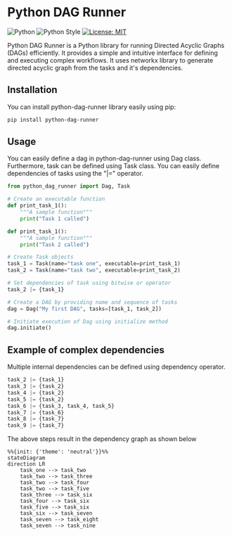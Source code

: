 # Python DAG Runner
![Python](https://img.shields.io/badge/python-3.8-blue.svg)
![Python Style](https://img.shields.io/badge/code%20style-pep8-blue)
[![License: MIT](https://img.shields.io/badge/License-MIT-yellow.svg)](https://opensource.org/licenses/MIT)

Python DAG Runner is a Python library for running Directed Acyclic Graphs (DAGs) efficiently. It provides a simple and intuitive interface for defining and executing complex workflows. It uses networkx library to generate directed acyclic graph from the tasks and it's dependencies.

## Installation
You can install python-dag-runner library easily using pip:
```bash
pip install python-dag-runner
```

## Usage
You can easily define a dag in python-dag-runner using Dag class. Furthermore, task can be defined using Task class. You can easily define dependencies of tasks using the "|=" operator.
```python
from python_dag_runner import Dag, Task

# Create an executable function
def print_task_1():
    """A sample function"""
    print("Task 1 called")

def print_task_1():
    """A sample function"""
    print("Task 2 called")

# Create Task objects
task_1 = Task(name="task one", executable=print_task_1)
task_2 = Task(name="task two", executable=print_task_2)

# Set dependencies of task using bitwise or operator
task_2 |= {task_1}

# Create a DAG by providing name and sequence of tasks
dag = Dag("My first DAG", tasks=[task_1, task_2])

# Initiate execution of Dag using initialize method
dag.initiate()
```

## Example of complex dependencies
Multiple internal dependencies can be defined using dependency operator.
```python
task_2 |= {task_1}
task_3 |= {task_2}
task_4 |= {task_2}
task_5 |= {task_2}
task_6 |= {task_3, task_4, task_5}
task_7 |= {task_6}
task_8 |= {task_7}
task_9 |= {task_7}
```

The above steps result in the dependency graph as shown below
```mermaid
%%{init: {'theme': 'neutral'}}%%
stateDiagram
direction LR
    task_one --> task_two
    task_two --> task_three
    task_two --> task_four
    task_two --> task_five
    task_three --> task_six
    task_four --> task_six
    task_five --> task_six
    task_six --> task_seven
    task_seven --> task_eight
    task_seven --> task_nine
```
